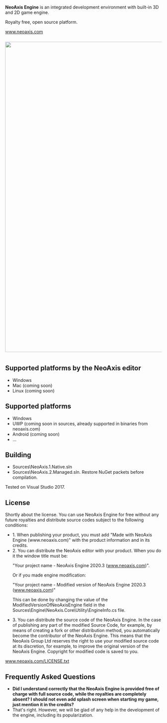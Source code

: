 <b>NeoAxis Engine</b> is an integrated development environment with built-in 3D and 2D game engine.

Royalty free, open source platform.

<a href="https://www.neoaxis.com/">www.neoaxis.com</a>

<div class="image" align="center"><a href="https://www.neoaxis.com/images/2020_3/NeoAxis_2020_3.png"><img src="https://www.neoaxis.com/images/2020_3/NeoAxis_2020_3.jpg" alt="" width="1000" vspace="10"></a></div>

<h2>Supported platforms by the NeoAxis editor</h2>
<ul>
<li>Windows</li>
<li>Mac (coming soon)</li>
<li>Linux (coming soon)</li>
</ul>

<h2>Supported platforms</h2>
<ul>
<li>Windows</li>
<li>UWP (coming soon in sources, already supported in binaries from neoaxis.com)</li>
<li>Android (coming soon)</li>
<li>...</li>
</ul>

<h2>Building</h2>
<ul>
<li>Sources\NeoAxis.1.Native.sln</li>
<li>Sources\NeoAxis.2.Managed.sln. Restore NuGet packets before compilation.</li>
</ul>

Tested on Visual Studio 2017.

<h2>License</h2>

Shortly about the license. You can use NeoAxis Engine for free without any future royalties and distribute source codes subject to the following conditions:
<ul>
<li>1. When publishing your product, you must add "Made with NeoAxis Engine (www.neoaxis.com)" with the product information and in its credits.
</li>

<li>2. You can distribute the NeoAxis editor with your product. When you do it the window title must be:
  
  "Your project name - NeoAxis Engine 2020.3 (www.neoaxis.com)".
  
  Or if you made engine modification:
  
  "Your project name - Modified version of NeoAxis Engine 2020.3 (www.neoaxis.com)"

This can be done by changing the value of the ModifiedVersionOfNeoAxisEngine field in the Sources\Engine\NeoAxis.Core\Utility\EngineInfo.cs file.</li>

<li>3. You can distribute the source code of the NeoAxis Engine. In the case of publishing any part of the modified Source Code, for example, by means of creating a fork or other distribution method, you automatically become the contributor of the NeoAxis Engine. This means that the NeoAxis Group Ltd reserves the right to use your modified source code at its discretion, for example, to improve the original version of the NeoAxis Engine. Copyright for modified code is saved to you.</li>
</ul>

www.neoaxis.com/LICENSE.txt

<h2>Frequently Asked Questions</h2>
<ul>
<li><b>Did I understand correctly that the NeoAxis Engine is provided free of charge with full source code, while the royalties are completely absent? I should not even add splash screen when starting my game, just mention it in the credits?</b></li>
<li>That's right. However, we will be glad of any help in the development of the engine, including its popularization.</li>
</ul>

